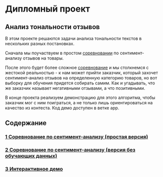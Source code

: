 Дипломный проект
=================

Анализ тональности отзывов
-------------------------------------------------------

В этом проекте решаются задачи анализа тональности текстов в нескольких разных постановках. 

Сначала мы поучаствуем в простом [соревновании](https://www.kaggle.com/c/product-reviews-sentiment-analysis-light) по сентимент-анализу отзывов на товары. 

После этого будет более сложное [соревнование](https://www.kaggle.com/c/product-reviews-sentiment-analysis) и мы столкнемся с жестокой реальностью - к нам может прийти заказчик, который захочет сентимент-анализ отзывов на определенную категорию товаров, но вот выборку для обучения придется собирать самим. Как и угадывать, что же заказчик называет негативными отзывами, а что позитивными.

В конце проекта реализуем демонстрацию для этого алгоритма, чтобы заказчик мог с ним поиграться, а не только лишь ориентироваться на качество из контеста.
Код демо доступен в ветке app.

## Содержание

### [1 Соревнование по сентимент-анализу (простая версия)](https://nbviewer.jupyter.org/github/Ushakovvk/project_sentiment_analysis/blob/master/sentiment-analysis_light.ipynb)

### [2 Соревнование по сентимент-анализу (версия без обучающих данных)](https://nbviewer.jupyter.org/github/Ushakovvk/project_sentiment_analysis/blob/master/sentiment-analysis_without_traindata.ipynb)

### [3 Интерактивное демо](http://35.206.84.83/sentiment_analysis/)
